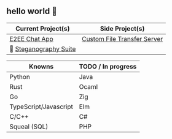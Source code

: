 ## hello world 👋

| Current Project(s)                                                | Side Project(s)                                        |
|------------------------------------------------------------------|--------------------------------------------------------|
| [E2EE Chat App](https://github.com/Chris-Coleongco/E2EE-Chat-App) | [Custom File Transfer Server](https://github.com/Chris-Coleongco/Custom_File_Transfer_Protocol) |
| 🦀 [Steganography Suite](https://github.com/Chris-Coleongco/Steganography_Suite) |                                                        |






| Knowns   | TODO / In progress |
|----------|----------|
| Python   | Java   |
| Rust    |  Ocaml  |
| Go    |  Zig  |
| TypeScript/Javascript    | Elm |
| C/C++ |  C#  |
| Squeal (SQL) | PHP   |
<!--
**Chris-Coleongco/Chris-Coleongco** is a ✨ _special_ ✨ repository because its `README.md` (this file) appears on your GitHub profile.

Here are some ideas to get you started:

- 🔭 I’m currently working on ...
- 🌱 I’m currently learning ...
- 👯 I’m looking to collaborate on ...
- 🤔 I’m looking for help with ...
- 💬 Ask me about ...
- 📫 How to reach me: ...
- 😄 Pronouns: ...
- ⚡ Fun fact: ...
-->
